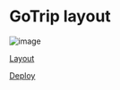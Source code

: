 # GoTrip layout

![image](https://github.com/user-attachments/assets/fe6cafdd-093c-4d54-8815-3c592af84db1)

[Layout](https://www.figma.com/file/VcG6kQ6TWf2lKOpkZtc4iD/GoTrip?node-id=0%3A1)

[Deploy](https://illustrious-cheesecake-f4176f.netlify.app/)
